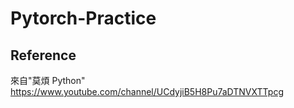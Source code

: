 # Pytorch-Practice

## Reference
來自"莫煩 Python"
<https://www.youtube.com/channel/UCdyjiB5H8Pu7aDTNVXTTpcg>

